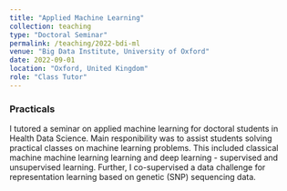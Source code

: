 ```yaml
---
title: "Applied Machine Learning"
collection: teaching
type: "Doctoral Seminar"
permalink: /teaching/2022-bdi-ml
venue: "Big Data Institute, University of Oxford"
date: 2022-09-01
location: "Oxford, United Kingdom"
role: "Class Tutor"
---
```


### Practicals

I tutored a seminar on applied machine learning for doctoral students in Health Data Science. Main responibility was to assist students solving practical classes on machine learning problems. This included classical machine machine learning learning and deep learning - supervised and unsupervised learning. Further, I co-supervised a data challenge for representation learning based on genetic (SNP) sequencing data.
